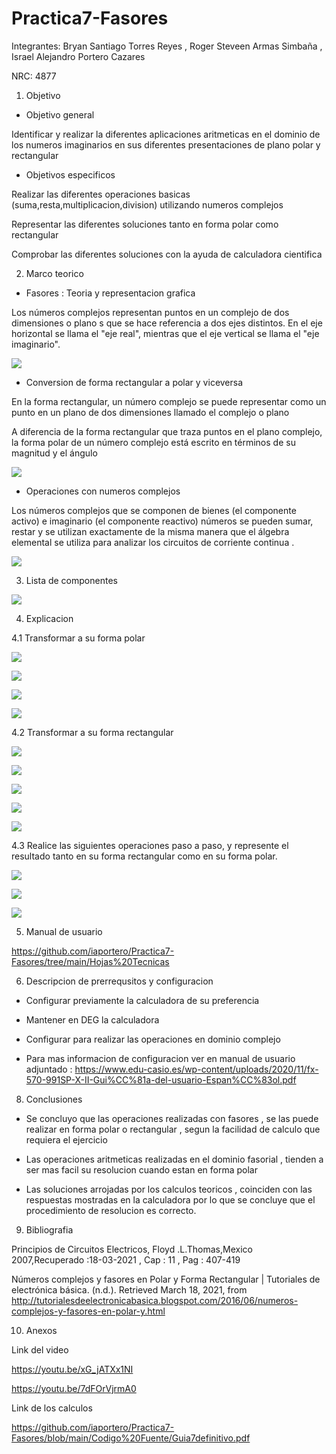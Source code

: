 # Practica7-Fasores
Integrantes: Bryan Santiago Torres Reyes , Roger Steveen Armas Simbaña , Israel Alejandro Portero Cazares

NRC: 4877

1. Objetivo

*  Objetivo general

Identificar y realizar la diferentes aplicaciones aritmeticas en el dominio de los numeros imaginarios en sus diferentes presentaciones de plano polar y rectangular 

*  Objetivos especificos 

Realizar las diferentes operaciones basicas (suma,resta,multiplicacion,division) utilizando numeros complejos 

Representar las diferentes soluciones tanto en forma polar como rectangular 

Comprobar las diferentes soluciones con la ayuda de calculadora cientifica 

2.  Marco teorico

* Fasores : Teoria y representacion grafica 

Los números complejos representan puntos en un complejo de dos dimensiones o plano s que se hace referencia a dos ejes distintos. En el eje horizontal se llama el "eje real", mientras que el eje vertical se llama el "eje imaginario".

![](https://github.com/iaportero/Practica7-Fasores/blob/main/Imagenes/im%201.png)

*  Conversion de forma rectangular a polar y viceversa

En la forma rectangular, un número complejo se puede representar como un punto en un plano de dos dimensiones llamado el complejo o plano 

A diferencia de la forma rectangular que traza puntos en el plano complejo, la forma polar de un número complejo está escrito en términos de su magnitud y el ángulo

![](https://github.com/iaportero/Practica7-Fasores/blob/main/Imagenes/im%202.png)

*  Operaciones con numeros complejos 

Los números complejos que se componen de bienes (el componente activo) e imaginario (el componente reactivo) números se pueden sumar, restar y se utilizan exactamente de la misma manera que el álgebra elemental se utiliza para analizar los circuitos de corriente continua .


![](https://github.com/iaportero/Practica7-Fasores/blob/main/Imagenes/im%203.png)


3.  Lista de componentes

![](https://github.com/iaportero/Practica7-Fasores/blob/main/Imagenes/im%204.png)

4.  Explicacion

4.1  Transformar a su forma polar 


![](https://github.com/iaportero/Practica7-Fasores/blob/main/Imagenes/im%205.png)

![](https://github.com/iaportero/Practica7-Fasores/blob/main/Imagenes/im%206.png)

![](https://github.com/iaportero/Practica7-Fasores/blob/main/Imagenes/im%207.png)

![](https://github.com/iaportero/Practica7-Fasores/blob/main/Imagenes/im%208.png)

4.2  Transformar a su forma rectangular

![](https://github.com/iaportero/Practica7-Fasores/blob/main/Imagenes/im%209.png)

![](https://github.com/iaportero/Practica7-Fasores/blob/main/Imagenes/im%2010.png)

![](https://github.com/iaportero/prueba-/blob/main/im%2011.png)

![](https://github.com/iaportero/prueba-/blob/main/im%2012.png)


![](https://github.com/iaportero/prueba-/blob/main/im%2013.png)

4.3  Realice las siguientes operaciones paso a paso, y represente el resultado tanto en su forma
rectangular como en su forma polar.

![](https://github.com/iaportero/prueba-/blob/main/im%2014.png)

![](https://github.com/iaportero/prueba-/blob/main/im%2015.png)

![](https://github.com/iaportero/prueba-/blob/main/im%2016.png)



5. Manual de usuario

https://github.com/iaportero/Practica7-Fasores/tree/main/Hojas%20Tecnicas


6. Descripcion de prerrequsitos y configuracion

*  Configurar previamente la calculadora de su preferencia 

* Mantener en DEG la calculadora 

*  Configurar para realizar las operaciones en dominio complejo 

* Para mas informacion de configuracion ver en manual de usuario adjuntado : https://www.edu-casio.es/wp-content/uploads/2020/11/fx-570-991SP-X-II-Gui%CC%81a-del-usuario-Espan%CC%83ol.pdf

8. Conclusiones 

* Se concluyo que las operaciones realizadas con fasores , se las puede realizar en forma polar o rectangular , segun la facilidad de calculo que requiera el ejercicio

*  Las operaciones aritmeticas realizadas en el dominio fasorial , tienden a ser mas facil su resolucion cuando estan en forma polar 

* Las soluciones arrojadas por los calculos teoricos , coinciden con las respuestas mostradas en la calculadora por lo que se concluye que el procedimiento de resolucion es correcto.


9. Bibliografia

Principios de Circuitos Electricos, Floyd .L.Thomas,Mexico 2007,Recuperado :18-03-2021 , Cap : 11 , Pag : 407-419

Números complejos y fasores en Polar y Forma Rectangular | Tutoriales de electrónica básica. (n.d.). Retrieved March 18, 2021, from http://tutorialesdeelectronicabasica.blogspot.com/2016/06/numeros-complejos-y-fasores-en-polar-y.html


10. Anexos

Link del video

https://youtu.be/xG_jATXx1NI

https://youtu.be/7dFOrVjrmA0

Link de los calculos 

https://github.com/iaportero/Practica7-Fasores/blob/main/Codigo%20Fuente/Guia7definitivo.pdf










